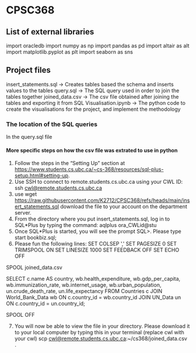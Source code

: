 # CPSC368

## List of external libraries
import oracledb
import numpy as np
import pandas as pd
import altair as alt
import matplotlib.pyplot as plt
import seaborn as sns

## Project files
insert_statements.sql -> Creates tables based the schema and inserts values to the tables
query.sql -> The SQL query used in order to join the tables together
joined_data.csv -> The csv file obtained after joining the tables and exporting it from SQL
Visualisation.ipynb -> The python code to create the visualisations for the project, and implement the methodology

### The location of the SQL queries
In the query.sql file


#### More specific steps on how the csv file was extrated to use in python
1. Follow the steps in the “Setting Up” section at https://www.students.cs.ubc.ca/~cs-368/resources/sql-plus-setup.html#setting-up.
2. Use SSH to connect to remote.students.cs.ubc.ca using your CWL ID: ssh cwl@remote.students.cs.ubc.ca
3. use wget https://raw.githubusercontent.com/K2712/CPSC368/refs/heads/main/insert_statements.sql download the file to your account on the department server.
4. From the directory where you put insert_statements.sql, log in to SQL*Plus by typing the command: aqlplus ora_CWLid@stu
5. Once SQL*Plus is started, you will see the prompt SQL>. Please type start bookbiz.sql;
6. Please fun the following lines:
SET COLSEP ','
SET PAGESIZE 0
SET TRIMSPOOL ON
SET LINESIZE 1000
SET FEEDBACK OFF
SET ECHO OFF

SPOOL joined_data.csv

SELECT 
    c.name AS country,
    wb.health_expenditure,
    wb.gdp_per_capita,
    wb.immunization_rate,
    wb.internet_usage,
    wb.urban_population,
    un.crude_death_rate,
    un.life_expectancy
FROM Countries c
JOIN World_Bank_Data wb ON c.country_id = wb.country_id
JOIN UN_Data un ON c.country_id = un.country_id;

SPOOL OFF

7. You will now be able to view the file in your directory. Please download it to your local computer by typing this in your terminal (replace cwl with your cwl) scp cwl@remote.students.cs.ubc.ca:~/cs368/joined_data.csv .
